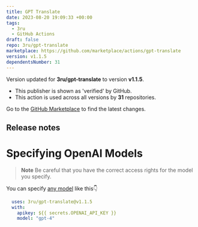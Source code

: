 ```yaml
---
title: GPT Translate
date: 2023-08-20 19:09:33 +00:00
tags:
  - 3ru
  - GitHub Actions
draft: false
repo: 3ru/gpt-translate
marketplace: https://github.com/marketplace/actions/gpt-translate
version: v1.1.5
dependentsNumber: 31
---
```



Version updated for **3ru/gpt-translate** to version **v1.1.5**.
- This publisher is shown as 'verified' by GitHub.
- This action is used across all versions by **31** repositories.

Go to the [GitHub Marketplace](https://github.com/marketplace/actions/gpt-translate) to find the latest changes.

## Release notes

# Specifying OpenAI Models
> **Note**
> Be careful that you have the correct access rights for the model you specify.

You can specify [any model](https://platform.openai.com/docs/models/gpt-4) like this👇

```yml
  uses: 3ru/gpt-translate@v1.1.5
  with:
    apikey: ${{ secrets.OPENAI_API_KEY }}
    model: "gpt-4"
```


